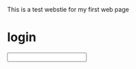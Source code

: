<html>
  <head>
    This is a test webstie for my first web page
  </head>
  
  <body>
    <div class="wrapper">
      <form action="">
        <h1> login </h1>
        <div class="input-box">
          <input type = "text">
        </div>
      </form>
    </div>
  </body>
</html>
